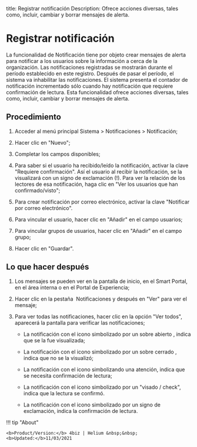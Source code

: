 title: Registrar notificación
Description: Ofrece acciones diversas, tales como, incluir, cambiar y borrar mensajes de alerta.
# Registrar notificación

La funcionalidad de Notificación tiene por objeto crear mensajes de alerta para
notificar a los usuarios sobre la información a cerca de la organización.
Las notificaciones registradas se mostrarán durante el período establecido en
este registro. Después de pasar el período, el sistema va inhabilitar las
notificaciones.
El sistema presenta el contador de notificación incrementado sólo cuando hay
notificación que requiere confirmación de lectura.
Esta funcionalidad ofrece acciones diversas, tales como, incluir, cambiar y
borrar mensajes de alerta.

Procedimiento
-----------------

1.  Acceder al menú principal Sistema \> Notificaciones \> Notificación;

2.  Hacer clic en "Nuevo";

3.  Completar los campos disponibles;

4.  Para saber si el usuario ha recibido/leído la notificación,
    activar la clave "Requiere confirmación". Así el usuario al recibir la
    notificación, se la visualizará con un signo de exclamación (!). Para ver la relación de los lectores de esa notificación,       haga clic en "Ver los usuarios que han confirmado/visto";
    
5.  Para crear notificación por correo electrónico, activar la clave "Notificar
    por correo electrónico".
    
6.  Para vincular el usuario, hacer clic en "Añadir" en el campo usuarios;

7.  Para vincular grupos de usuarios, hacer clic en "Añadir" en el campo grupo;

8.  Hacer clic en "Guardar".

Lo que hacer después
--------------------

1.  Los mensajes se pueden ver en la pantalla de inicio, en el Smart Portal, en
    el área interna o en el Portal de Experiencia;

2.  Hacer clic en la pestaña  Notificaciones y después en "Ver" para ver el
    mensaje;

3.  Para ver todas las notificaciones, hacer clic en la opción "Ver todos",
    aparecerá la pantalla para verificar las notificaciones;

    -   La notificación con el icono simbolizado por un sobre abierto , indica que
        se la fue visualizada;

    -   La notificación con el icono simbolizado por un sobre cerrado , indica que
        no se la visualizó;

    -   La notificación con el icono simbolizando una atención, indica que se
        necesita confirmación de lectura;

    -   La notificación con el icono simbolizado por un "visado / check", indica que
        la lectura se confirmó.
        
    -   La notificación con el icono simbolizado por un signo de exclamación, indica la confirmación de lectura.    


!!! tip "About"

    <b>Product/Version:</b> 4biz | Helium &nbsp;&nbsp;
    <b>Updated:</b>11/03/2021
